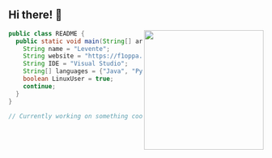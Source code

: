 ## Hi there! 👋

<img align="right" width="236" height="236" src="https://github.com/f1oppa.png">

```java
public class README {
  public static void main(String[] args) {
    String name = "Levente";
    String website = "https://f1oppa.github.io/";
    String IDE = "Visual Studio";
    String[] languages = {"Java", "Python", "JavaScript"};
    boolean LinuxUser = true;
    continue;
  }
}

// Currently working on something cool 👀
```
